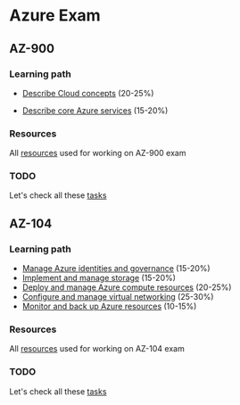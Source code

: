 # Azure Exam  

## AZ-900  

### Learning path  

- [Describe Cloud concepts](./az-900/01-describe-cloud-concepts/README.md) (20-25%)  

- [Describe core Azure services](./az-900/02-describe-azure-services/README.md) (15-20%) 


### Resources  

All [resources](./az-900/README.md#useful-resources) used for working on AZ-900 exam  

### TODO  

Let's check all these [tasks](./az-900/README.md#todo)  


## AZ-104  

### Learning path

- [Manage Azure identities and governance](./az-104/01-manage-azure-identities-and-governance/README.md) (15-20%)  
- [Implement and manage storage](./az-104/02-implement-and-manage-storage/README.md) (15-20%)  
- [Deploy and manage Azure compute resources](./az-104/03-deploy-and-manage-azure-compute-resources/README.md) (20-25%)  
- [Configure and manage virtual networking](./az-104/04-configure-and-manage-virtual-networking/README.md) (25-30%)  
- [Monitor and back up Azure resources](./az-104/05-monitor-and-backup-azure-resources/README.md) (10-15%)  

### Resources  

All [resources](./az-104/README.md#useful-resources) used for working on AZ-104 exam  

### TODO  

Let's check all these [tasks](./az-104/README.md#todo)  
